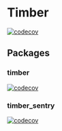# Timber

[![codecov](https://codecov.io/gh/dietfriends/timber.dart/branch/main/graph/badge.svg)](https://codecov.io/gh/dietfriends/timber.dart)

## Packages

### timber
[![codecov](https://codecov.io/gh/dietfriends/timber.dart/branch/main/graph/badge.svg?flag=timber)](https://codecov.io/gh/dietfriends/timber.dart)

### timber_sentry

[![codecov](https://codecov.io/gh/dietfriends/timber.dart/branch/main/graph/badge.svg?flag=timber_sentry)](https://codecov.io/gh/dietfriends/timber.dart)